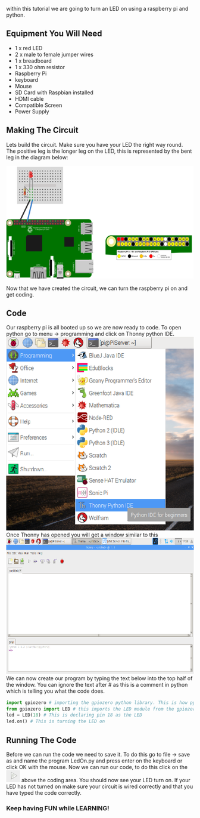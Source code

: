 within this tutorial we are going to turn an LED on using a raspberry pi and python.

## Equipment You Will Need
* 1 x red LED
* 2 x male to female jumper wires
* 1 x breadboard
* 1 x 330 ohm resistor
* Raspberry Pi
* keyboard
* Mouse
* SD Card with Raspbian installed
* HDMI cable
* Compatible Screen
* Power Supply

## Making The Circuit
Lets build the circuit. Make sure you have your LED the right way round. The positive leg is the longer leg on the LED, this is represented by the bent leg in the diagram below:

![LED Diagram](Images/LED_Diagram.png)

Now that we have created the circuit, we can turn the raspberry pi on and get coding.

## Code
Our raspberry pi is all booted up so we are now ready to code. To open python go to menu -> programming and click on Thonny python IDE. ![Thonny menu item](Images/Menu.png) Once Thonny has opened you will get a window similar to this ![Thonny IDE](Images/Thonny.png) We can now create our program by typing the text below into the top half of the window. You can ignore the text after # as this is a comment in python which is telling you what the code does.

```python
import gpiozero # importing the gpiozero python library. This is how python talks to the raspberry pi GPIO pins
from gpiozero import LED # this imports the LED module from the gpiozero library
led = LED(18) # This is declaring pin 18 as the LED
led.on() # This is turning the LED on
```

## Running The Code
Before we can run the code we need to save it. To do this go to file -> save as and name the program LedOn.py and press enter on the keyboard or click OK with the mouse. Now we can run our code, to do this click on the ![arrow](Images/Arrow.png) above the coding area. You should now see your LED turn on. If your LED has not turned on make sure your circuit is wired correctly and that you have typed the code correctly.


### Keep having FUN while LEARNING!
